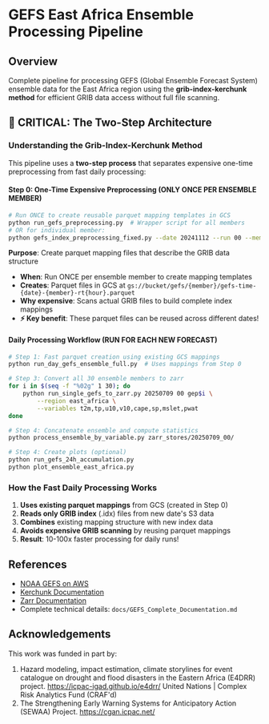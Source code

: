# GEFS East Africa Ensemble Processing Pipeline

## Overview

Complete pipeline for processing GEFS (Global Ensemble Forecast System) ensemble data for the East Africa region using the **grib-index-kerchunk method** for efficient GRIB data access without full file scanning.

## 🔑 CRITICAL: The Two-Step Architecture

### Understanding the Grib-Index-Kerchunk Method

This pipeline uses a **two-step process** that separates expensive one-time preprocessing from fast daily processing:

#### **Step 0: One-Time Expensive Preprocessing** (ONLY ONCE PER ENSEMBLE MEMBER)
```bash
# Run ONCE to create reusable parquet mapping templates in GCS
python run_gefs_preprocessing.py  # Wrapper script for all members
# OR for individual member:
python gefs_index_preprocessing_fixed.py --date 20241112 --run 00 --member gep01 --bucket gik-gefs-aws-tf
```

**Purpose**: Create parquet mapping files that describe the GRIB data structure
- **When**: Run ONCE per ensemble member to create mapping templates
- **Creates**: Parquet files in GCS at `gs://bucket/gefs/{member}/gefs-time-{date}-{member}-rt{hour}.parquet`
- **Why expensive**: Scans actual GRIB files to build complete index mappings
- **⚡ Key benefit**: These parquet files can be reused across different dates!

#### **Daily Processing Workflow** (RUN FOR EACH NEW FORECAST)

```bash
# Step 1: Fast parquet creation using existing GCS mappings
python run_day_gefs_ensemble_full.py  # Uses mappings from Step 0

# Step 3: Convert all 30 ensemble members to zarr
for i in $(seq -f "%02g" 1 30); do
    python run_single_gefs_to_zarr.py 20250709 00 gep$i \
        --region east_africa \
        --variables t2m,tp,u10,v10,cape,sp,mslet,pwat
done

# Step 4: Concatenate ensemble and compute statistics
python process_ensemble_by_variable.py zarr_stores/20250709_00/

# Step 4: Create plots (optional)
python run_gefs_24h_accumulation.py
python plot_ensemble_east_africa.py 
```

### How the Fast Daily Processing Works

1. **Uses existing parquet mappings** from GCS (created in Step 0)
2. **Reads only GRIB index** (.idx) files from new date's S3 data
3. **Combines** existing mapping structure with new index data
4. **Avoids expensive GRIB scanning** by reusing parquet mappings
5. **Result**: 10-100x faster processing for daily runs!

## References

- [NOAA GEFS on AWS](https://registry.opendata.aws/noaa-gefs/)
- [Kerchunk Documentation](https://fsspec.github.io/kerchunk/)
- [Zarr Documentation](https://zarr.readthedocs.io/)
- Complete technical details: `docs/GEFS_Complete_Documentation.md`

## Acknowledgements

This work was funded in part by:

1. Hazard modeling, impact estimation, climate storylines for event catalogue
   on drought and flood disasters in the Eastern Africa (E4DRR) project.
   https://icpac-igad.github.io/e4drr/ United Nations | Complex Risk Analytics
   Fund (CRAF'd) 
2. The Strengthening Early Warning Systems for Anticipatory Action (SEWAA)
   Project. https://cgan.icpac.net/

